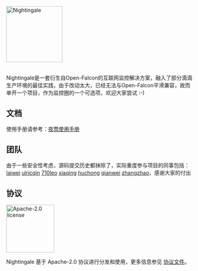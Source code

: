 <img src="https://s3-gz01.didistatic.com/n9e-pub/image/n9e-logo-bg-white.png" width="150" alt="Nightingale"/>
<br>
<br>

Nightingale是一套衍生自Open-Falcon的互联网监控解决方案，融入了部分滴滴生产环境的最佳实践，由于改动太大，已经无法与Open-Falcon平滑兼容，故而单开一个项目，作为监控圈的一个可选项，欢迎大家尝试 :-)

## 文档

使用手册请参考：[夜莺使用手册](http://116.85.39.93/zh_1.0/)

## 团队

由于一些安全性考虑，源码提交历史都抹除了，实际重度参与项目的同事包括：[laiwei](https://github.com/laiwei) [ulricqin](https://github.com/ulricqin) [710leo](https://github.com/710leo) [xiaqing]() [huchong]() [qianwei]() [zhangzhao]()，感谢大家的付出

## 协议

<img alt="Apache-2.0 license" src="https://s3-gz01.didistatic.com/n9e-pub/image/apache.jpeg" width="128">

Nightingale 基于 Apache-2.0 协议进行分发和使用，更多信息参见 [协议文件](LICENSE)。

